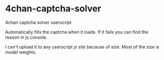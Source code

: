 # 4chan-captcha-solver
4chan captcha solver userscript

Automatically fills the captcha when it loads. If it fails you can find the reason in js console.

I can't upload it to any userscript js site because of size. Most of the size is model weights.
